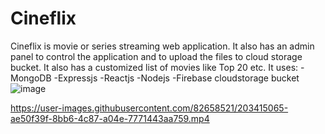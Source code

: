 # Cineflix
Cineflix is movie or series streaming web application. It also has an admin panel to control the application and to upload the files to cloud storage bucket. It also has a customized list of movies like Top 20 etc. It uses: -MongoDB -Expressjs -Reactjs -Nodejs -Firebase cloudstorage bucket
![image](https://user-images.githubusercontent.com/82658521/203414482-a00a6274-29d6-497e-9244-bc6c93f15c65.png)


https://user-images.githubusercontent.com/82658521/203415065-ae50f39f-8bb6-4c87-a04e-7771443aa759.mp4

